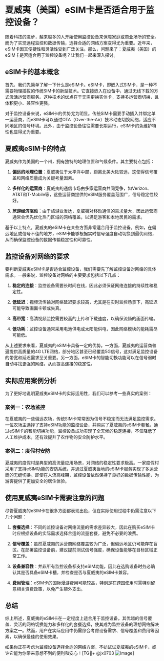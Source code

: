 # 夏威夷（美国）eSIM卡是否适合用于监控设备？

随着科技的进步，越来越多的人开始使用监控设备来保障家庭或商业场所的安全。而为了实现远程监控和数据传输，选择合适的网络方案变得尤为重要。近年来，eSIM卡因其便捷性和灵活性受到广泛关注。那么，问题来了：夏威夷（美国）的eSIM卡是否适合用于监控设备呢？让我们一起来深入探讨。

## eSIM卡的基本概念

首先，我们先简单了解一下什么是eSIM卡。eSIM卡，即嵌入式SIM卡，是一种不需要物理插拔的传统SIM卡的新型技术。它直接嵌入在设备中，通过无线下载的方式激活运营商服务。这种技术的优点在于无需更换实体卡，支持多运营商切换，且体积更小、兼容性更强。

对于监控设备来说，eSIM卡的优势尤为明显。传统SIM卡需要手动插入并绑定单一运营商，而eSIM卡可以通过OTA（Over-the-Air）技术动态切换网络，适应不同地区的信号环境。此外，由于监控设备往往需要长期运行，eSIM卡的免维护特性也显得尤为重要。

## 夏威夷eSIM卡的特点

夏威夷作为美国的一个州，拥有独特的地理位置和气候条件。其主要特点包括：

1. **偏远的地理位置**：夏威夷位于太平洋中部，距离北美大陆较远，这使得信号覆盖和网络质量成为关键考量因素。
   
2. **多样化的运营商**：夏威夷的通信市场由多家运营商共同竞争，如Verizon、AT&T和T-Mobile等，这些运营商提供的eSIM服务覆盖范围广，信号稳定性较好。

3. **旅游经济驱动**：由于旅游业发达，夏威夷对移动通信的需求量大，因此运营商通常会优先优化热门区域的网络覆盖，以满足游客和本地居民的需求。

基于以上特点，夏威夷的eSIM卡在某些方面非常适合用于监控设备。例如，在偏远地区或信号不佳的地方，eSIM卡能够根据实时信号强度自动切换到最优网络，从而确保监控设备的数据传输稳定性和可靠性。

## 监控设备对网络的要求

要判断夏威夷eSIM卡是否适合监控设备，我们需要先了解监控设备对网络的具体需求。一般来说，监控设备对网络的主要要求包括以下几点：

1. **稳定的连接**：监控设备需要长时间在线，因此必须保证网络连接的持续性和稳定性。

2. **低延迟**：视频流传输对网络延迟要求较高，尤其是在实时监控场景下，高延迟可能导致画面卡顿或失真。

3. **高带宽**：高清视频监控需要较高的上传和下载速度，以确保流畅的画面传输。

4. **低功耗**：监控设备通常采用电池供电或太阳能供电，因此网络模块的能耗需尽可能低。

从上述要求来看，夏威夷的eSIM卡具备一定的优势。一方面，夏威夷的运营商普遍提供高质量的4G LTE网络，部分地区甚至已经覆盖5G信号，这对满足监控设备的带宽和延迟需求至关重要。另一方面，eSIM卡的智能切换功能可以在信号弱时自动寻找更强的网络，从而提高连接的稳定性。

## 实际应用案例分析

为了更好地说明夏威夷eSIM卡的实际适用性，我们可以参考一些真实的案例：

### 案例一：农场监控

在夏威夷的一些偏远农场，传统SIM卡常常因为信号不稳定而无法满足监控需求。一位农场主选择了支持eSIM功能的监控设备，并购买了夏威夷的eSIM卡套餐。通过eSIM卡的智能切换功能，监控设备成功实现了全天候的稳定连接，不仅降低了人工维护成本，还有效提升了农作物的安全防护水平。

### 案例二：度假村安防

夏威夷的度假村是典型的高流量应用场景，对网络的稳定性要求极高。一家度假村采用了支持eSIM功能的安防系统，并通过夏威夷当地的eSIM卡服务实现了多运营商的无缝切换。即使在人流高峰期，监控设备依然保持了良好的数据传输性能，为游客提供了更加安全的居住体验。

## 使用夏威夷eSIM卡需要注意的问题

尽管夏威夷的eSIM卡在很多方面都表现出色，但在实际使用过程中仍需注意以下几个问题：

1. **套餐选择**：不同的监控设备对网络流量的需求差异较大，因此在购买eSIM卡时应根据设备的实际需求选择合适的流量套餐，避免不必要的浪费。

2. **信号覆盖**：虽然夏威夷的运营商网络覆盖较为广泛，但偏远地区仍可能存在盲区。在部署监控设备前，建议提前测试信号强度，确保设备能够在目标区域正常工作。

3. **设备兼容性**：并非所有监控设备都支持eSIM功能，因此在选购设备时务必确认其是否具备eSIM卡槽，并检查是否与夏威夷的eSIM卡兼容。

4. **费用管理**：eSIM卡的国际漫游费用可能较高，特别是在跨国使用时需特别留意相关资费政策，以免产生额外支出。

## 总结

综上所述，夏威夷的eSIM卡在一定程度上适合用于监控设备。其优越的信号覆盖、灵活的网络切换能力和多样化的套餐选择，使其成为监控设备的理想网络解决方案之一。然而，用户在实际应用中仍需综合考虑设备需求、信号覆盖和费用等因素，以确保最佳的使用效果。

如果你正在考虑为监控设备选择合适的网络方案，不妨试试夏威夷的eSIM卡，或许它能为你带来意想不到的便利和安心！[TG💪+ @jx0703 ![Image](https://github.com/user-attachments/assets/dbca1d08-cadb-493c-b0ec-ad6f7a83f270)]